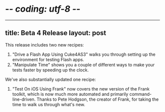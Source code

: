 # -*- coding: utf-8 -*-
---
title: Beta 4 Release
layout: post
---

This release includes two new recipes:

1. "Drive a Flash App Using Cuke4AS3" walks you through setting up the environment for testing Flash apps.
1. "Manipulate Time" shows you a couple of different ways to make your tests faster by speeding up the clock.

We've also substantially updated one recipe:

1. "Test On iOS Using Frank" now covers the new version of the Frank toolkit, which is now much more automated and primarily command-line-driven. Thanks to Pete Hodgson, the creator of Frank, for taking the time to walk us through what's new.
